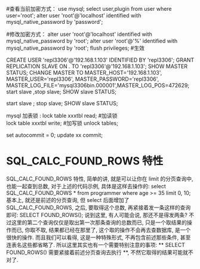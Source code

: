 
#查看当前加密方式：
use mysql;
select user,plugin from user where user='root';
alter user 'root'@'localhost' identified with mysql_native_password by 'password';

#修改加密方式：
alter user 'root'@'localhost' identified with mysql_native_password by 'root';
alter user 'root'@'%' identified with mysql_native_password by 'root';
flush privileges; #生效


CREATE USER 'repl3306'@'192.168.1.103' IDENTIFIED BY 'repl3306';
GRANT REPLICATION SLAVE ON *.* TO 'repl3306'@'192.168.1.103';
SHOW MASTER STATUS;
CHANGE MASTER TO MASTER_HOST='192.168.1.103', MASTER_USER='repl3306',  MASTER_PASSWORD='repl3306', MASTER_LOG_FILE='mysql3306bin.000001',MASTER_LOG_POS=472629; 
start slave ,stop slave; SHOW slave STATUS;

start slave ;
stop slave;
SHOW slave STATUS;

mysql 加表锁 :
lock table xxxtbl read;  #加读锁  
lock table xxxtbl write; #加写锁
unlock tables; 

set autocommit = 0;
update xx
commit;




# SQL_CALC_FOUND_ROWS 特性
SQL_CALC_FOUND_ROWS 特性, 简单的讲, 就是可以让你在 limit 的分页查询中, 也能一起查到总数, 对于上述的代码示例, 具体是这样去操作的:
select SQL_CALC_FOUND_ROWS * from programmer where age >= 35 limit 0, 10;
基本上, 就还是前述的分页查询, 但 select 后面增加了 SQL_CALC_FOUND_ROWS, 之后, 要取得这个总数, 再紧接着发一条这样的查询即可:
SELECT FOUND_ROWS();
说到这里, 有人可能会说, 那还不是得发两条? 不过这里的第二个查询仅仅是取出第一次那条查询的总数而已, 只是一个取结果的操作而已, 你取不取, 结果都已经在那里了, 这个取的操作不会再去查数据库, 是一个很快的操作.
而且我们可以看得, 这是一种特殊形式, 不再包含前述那些条件, 甚至连表名这些都省略了. 所以这里其实也有一个需要特别注意的事项: ** SELECT FOUND_ROWS() 需要紧接着前述分页查询去执行 **, 不然它取得的结果可能就不对了.

